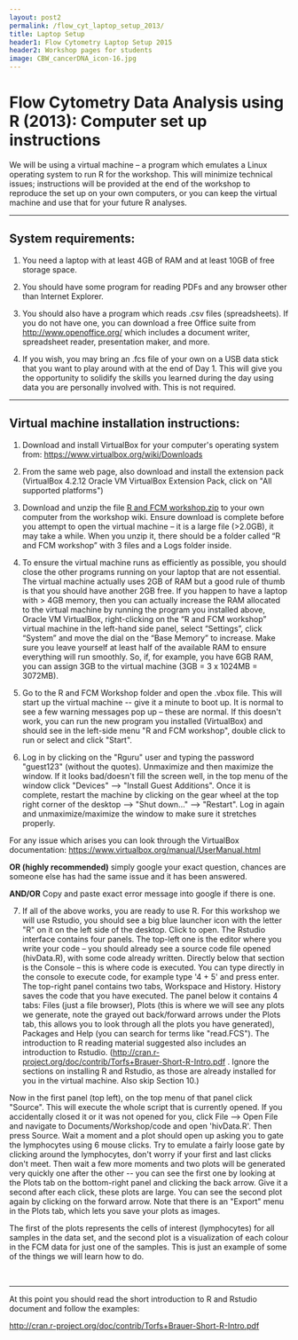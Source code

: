 ```yaml
---
layout: post2
permalink: /flow_cyt_laptop_setup_2013/
title: Laptop Setup
header1: Flow Cytometry Laptop Setup 2015
header2: Workshop pages for students
image: CBW_cancerDNA_icon-16.jpg
---
```


# Flow Cytometry Data Analysis using R (2013): Computer set up instructions

We will be using a virtual machine – a program which emulates a Linux operating system to run R for the workshop. This will minimize technical issues; instructions will be provided at the end of the workshop to reproduce the set up on your own computers, or you can keep the virtual machine and use that for your future R analyses. <br>

<hr>

## System requirements:

1) You need a laptop with at least 4GB of RAM and at least 10GB of free storage space.<br>

2) You should have some program for reading PDFs and any browser other than Internet Explorer.<br>

3) You should also have a program which reads .csv files (spreadsheets). If you do not have one, you can download a free Office suite from http://www.openoffice.org/ which includes a document writer, spreadsheet reader, presentation maker, and more.<br>

4) If you wish, you may bring an .fcs file of your own on a USB data stick that you want to play around with at the end of Day 1. This will give you the opportunity to solidify the skills you learned during the day using data you are personally involved with. This is not required.<br>

<hr>

## Virtual machine installation instructions:

1) Download and install VirtualBox for your computer's operating system from: https://www.virtualbox.org/wiki/Downloads <br>

2) From the same web page, also download and install the extension pack (VirtualBox 4.2.12 Oracle VM VirtualBox Extension Pack, click on "All supported platforms") <br>

3) Download and unzip the file [R and FCM workshop.zip](https://github.com/bioinformatics-ca/other_workshops/raw/master/flow_cytometry_2013/R_and_FCM_workshop.zip) to your own computer from the workshop wiki. Ensure download is complete before you attempt to open the virtual machine – it is a large file (>2.0GB), it may take a while. When you unzip it, there should be a folder called “R and FCM workshop” with 3 files and a Logs folder inside. <br>

4) To ensure the virtual machine runs as efficiently as possible, you should close the other programs running on your laptop that are not essential. The virtual machine actually uses 2GB of RAM but a good rule of thumb is that you should have another 2GB free. If you happen to have a laptop with > 4GB memory, then you can actually increase the RAM allocated to the virtual machine by running the program you installed above, Oracle VM VirtualBox, right-clicking on the “R and FCM workshop” virtual machine in the left-hand side panel, select “Settings”, click “System” and move the dial on the “Base Memory” to increase. Make sure you leave yourself at least half of the available RAM to ensure everything will run smoothly. So, if, for example, you have 6GB RAM, you can assign 3GB to the virtual machine (3GB = 3 x 1024MB = 3072MB). <br>

5) Go to the R and FCM Workshop folder and open the .vbox file. This will start up the virtual machine -- give it a minute to boot up. It is normal to see a few warning messages pop up – these are normal. If this doesn't work, you can run the new program you installed (VirtualBox) and should see in the left-side menu "R and FCM workshop", double click to run or select and click "Start". <br>

6) Log in by clicking on the "Rguru" user and typing the password "guest123" (without the quotes). Unmaximize and then maximize the window. If it looks bad/doesn't fill the screen well, in the top menu of the window click "Devices" --> "Install Guest Additions". Once it is complete, restart the machine by clicking on the gear wheel at the top right corner of the desktop --> "Shut down..." --> "Restart". Log in again and unmaximize/maximize the window to make sure it stretches properly. <br>


For any issue which arises you can look through the VirtualBox documentation:
https://www.virtualbox.org/manual/UserManual.html


<b>OR (highly recommended)</b>
simply google your exact question, chances are someone else has had the same issue and it has been answered.


<b>AND/OR</b>
Copy and paste exact error message into google if there is one.<br>


7) If all of the above works, you are ready to use R. For this workshop we will use Rstudio, you should see a big blue launcher icon with the letter "R" on it on the left side of the desktop. Click to open. The Rstudio interface contains four panels. The top-left one is the editor where you write your code – you should already see a source code file opened (hivData.R), with some code already written. Directly below that section is the Console – this is where code is executed. You can type directly in the console to execute code, for example type '4 + 5' and press enter. The top-right panel contains two tabs, Workspace and History. History saves the code that you have executed. The panel below it contains 4 tabs: Files (just a file browser), Plots (this is where we will see any plots we generate, note the grayed out back/forward arrows under the Plots tab, this allows you to look through all the plots you have generated), Packages and Help (you can search for terms like "read.FCS"). The introduction to R reading material suggested also includes  an introduction to Rstudio. (http://cran.r-project.org/doc/contrib/Torfs+Brauer-Short-R-Intro.pdf . Ignore the sections on installing R and Rstudio, as those are already installed for you in the virtual machine. Also skip Section 10.) <br>


Now in the first panel (top left), on the top menu of that panel click "Source". This will execute the whole script that is currently opened. If you accidentally closed it or it was not opened for you, click File --> Open File and navigate to Documents/Workshop/code and open 'hivData.R'. Then press Source. Wait a moment and a plot should open up asking you to gate the lymphocytes using 6 mouse clicks. Try to emulate a fairly loose gate by clicking around the lymphocytes, don't worry if your first and last clicks don't meet. Then wait a few more moments and two plots will be generated very quickly one after the other -- you can see the first one by looking at the Plots tab on the bottom-right panel and clicking the back arrow. Give it a second after each click, these plots are large. You can see the second plot again by clicking on the forward arrow. Note that there is an "Export" menu in the Plots tab, which lets you save your plots as images. <br>


The first of the plots represents the cells of interest (lymphocytes) for all samples in the data set, and the second plot is a visualization of each colour in the FCM data for just one of the samples. This is just an example of some of the things we will learn how to do.

<br>
<hr>

At this point you should read the short introduction to R and Rstudio document and follow the examples:

http://cran.r-project.org/doc/contrib/Torfs+Brauer-Short-R-Intro.pdf
